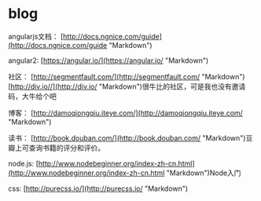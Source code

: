 # blog
angularjs文档：
[http://docs.ngnice.com/guide](http://docs.ngnice.com/guide "Markdown")

angular2:
[https://angular.io/](https://angular.io/ "Markdown")

社区：
[http://segmentfault.com/](http://segmentfault.com/ "Markdown")
[http://div.io//](http://div.io/ "Markdown")很牛比的社区，可是我也没有邀请码，大牛给个吧

博客：
[http://damoqiongqiu.iteye.com/](http://damoqiongqiu.iteye.com/ "Markdown")

读书：
[http://book.douban.com/](http://book.douban.com/ "Markdown")豆瓣上可查询书籍的评分和评价。

node.js:
[http://www.nodebeginner.org/index-zh-cn.html](http://www.nodebeginner.org/index-zh-cn.html "Markdown")Node入门

css:
[http://purecss.io/](http://purecss.io/ "Markdown")
